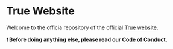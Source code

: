 # True Website
Welcome to the officia repository of the official [True website](https://truebot.xyz). 

**❗ Before doing anything else, please read our [Code of Conduct](https://github.com/True-Team/True-Web-Site/blob/master/CODE_OF_CONDUCT.md).**

